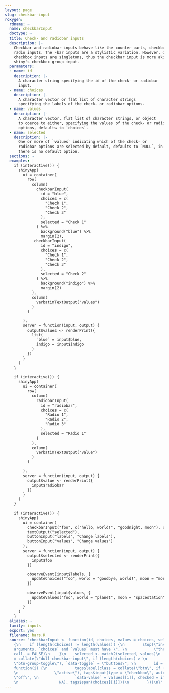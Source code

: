 ```yaml
---
layout: page
slug: checkbar-input
roxygen:
  rdname: ~
  name: checkbarInput
  doctype: ~
  title: Check- and radiobar inputs
  description: |-
    Checkbar and radiobar inputs behave like the counter parts, checkbox and
    radio inputs. The -bar inputs are a stylistic variation. However, dull
    checkbox inputs are singletons, thus the checkbar input is more akin to
    shiny's checkbox group input.
  parameters:
  - name: id
    description: |-
      A character string specifying the id of the check- or radiobar
      input.
  - name: choices
    description: |-
      A character vector or flat list of character strings
      specifying the labels of the check- or radiobar options.
  - name: values
    description: |-
      A character vector, flat list of character strings, or object
      to coerce to either, specifying the values of the check- or radiobar
      options, defaults to `choices`.
  - name: selected
    description: |-
      One or more of `values` indicating which of the check- or
      radiobar options are selected by default, defaults to `NULL`, in which case
      there is no default option.
  sections: ~
  examples: |
    if (interactive()) {
      shinyApp(
        ui = container(
          row(
            column(
              checkbarInput(
                id = "blue",
                choices = c(
                  "Check 1",
                  "Check 2",
                  "Check 3"
                ),
                selected = "Check 1"
              ) %>%
                background("blue") %>%
                margin(2),
             checkbarInput(
                id = "indigo",
                choices = c(
                  "Check 1",
                  "Check 2",
                  "Check 3"
                ),
                selected = "Check 2"
              ) %>%
                background("indigo") %>%
                margin(2)
            ),
            column(
              verbatimTextOutput("values")
            )
          )

        ),
        server = function(input, output) {
          output$values <- renderPrint({
            list(
              `blue` = input$blue,
              indigo = input$indigo
            )
          })
        }
      )
    }

    if (interactive()) {
      shinyApp(
        ui = container(
          row(
            column(
              radiobarInput(
                id = "radiobar",
                choices = c(
                  "Radio 1",
                  "Radio 2",
                  "Radio 3"
                ),
                selected = "Radio 1"
              )
            ),
            column(
              verbatimTextOutput("value")
            )
          )

        ),
        server = function(input, output) {
          output$value <- renderPrint({
            input$radiobar
          })
        }
      )
    }

    if (interactive()) {
      shinyApp(
        ui = container(
          checkbarInput("foo", c("hello, world!", "goodnight, moon"), c("world", "moon")),
          textOutput("selected"),
          buttonInput("labels", "Change labels"),
          buttonInput("values", "Change values")
        ),
        server = function(input, output) {
          output$selected <- renderPrint({
            input$foo
          })

          observeEvent(input$labels, {
            updateChoices("foo", world = "goodbye, world!", moon = "morning, moon")
          })

          observeEvent(input$values, {
            updateValues("foo", world = "planet", moon = "spacestation")
          })
        }
      )
    }
  aliases: ~
  family: inputs
  export: yes
  filename: bars.R
  source: "checkbarInput <- function(id, choices, values = choices, selected = NULL)
    {\n    if (length(choices) != length(values)) {\n        stop(\"invalid `checkbarInput`
    arguments, `choices` and `values` must have \", \n            \"the same length\",
    call. = FALSE)\n    }\n    selected <- match2(selected, values)\n    tags$div(class
    = collate(\"dull-checkbar-input\", if (length(choices) > \n        1) \n        \"btn-group\",
    \"btn-group-toggle\"), `data-toggle` = \"buttons\", \n        id = id, lapply(seq_along(choices),
    function(i) {\n            tags$label(class = collate(\"btn\", if (selected[[i]])
    \n                \"active\"), tags$input(type = \"checkbox\", autocomplete =
    \"off\", \n                `data-value` = values[[i]], checked = if (selected[[i]])
    \n                  NA), tags$span(choices[[i]]))\n        }))\n}"
---
```

